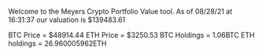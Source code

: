 Welcome to the Meyers Crypto Portfolio Value tool. 
As of 08/28/21 at 16:31:37 our valuation is $139483.61 

BTC Price = $48914.44
 ETH Price = $3250.53
BTC Holdings = 1.06BTC
 ETH holdings = 26.960005962ETH 
